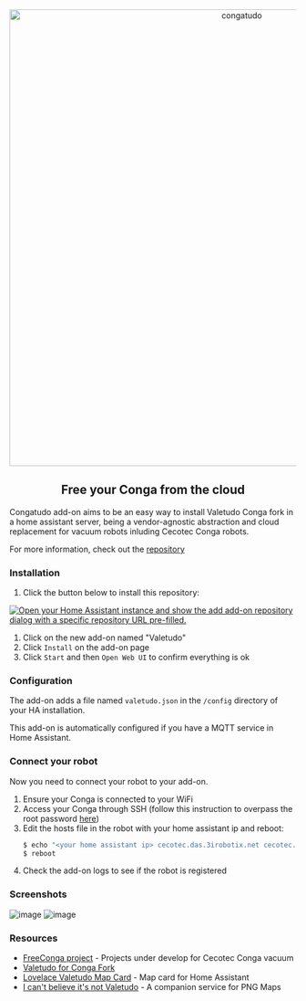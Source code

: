 <div align="center">
    <img src="https://github.com/txitxo0/congatudo-add-on/blob/main/images/logo.png?raw=true" width="800" alt="congatudo">
    <p align="center"><h2>Free your Conga from the cloud</h2></p>
</div>

Congatudo add-on aims to be an easy way to install Valetudo Conga fork in a home assistant server, being a vendor-agnostic abstraction and cloud replacement for vacuum robots inluding Cecotec Conga robots.

For more information, check out the [repository](https://github.com/adrigzr/Valetudo)

### Installation

1. Click the button below to install this repository:

[![Open your Home Assistant instance and show the add add-on repository dialog with a specific repository URL pre-filled.](https://my.home-assistant.io/badges/supervisor_add_addon_repository.svg)](https://my.home-assistant.io/redirect/supervisor_add_addon_repository/?repository_url=https://github.com/txitxo0/congatudo-add-on)

1. Click on the new add-on named "Valetudo"
2. Click `Install` on the add-on page
3. Click `Start` and then `Open Web UI` to confirm everything is ok

### Configuration

The add-on adds a file named `valetudo.json` in the `/config` directory of your HA installation.

This add-on is automatically configured if you have a MQTT service in Home Assistant.

### Connect your robot

Now you need to connect your robot to your add-on.

1. Ensure your Conga is connected to your WiFi
2. Access your Conga through SSH (follow this instruction to overpass the root password [here](https://gitlab.com/freeconga/stuff/-/blob/master/docs/rooting-conga.md))
3. Edit the hosts file in the robot with your home assistant ip and reboot:
    ```bash
    $ echo "<your home assistant ip> cecotec.das.3irobotix.net cecotec.download.3irobotix.net cecotec.log.3irobotix.net cecotec.ota.3irobotix.net eu.das.3irobotics.net eu.log.3irobotics.net eu.ota.3irobotics.net cecotec-das.3irobotix.net cecotec-log.3irobotix.net cecotec-upgrade.3irobotix.net cecotec-download.3irobotix.net" >> /etc/hosts
    $ reboot
    ```
4. Check the add-on logs to see if the robot is registered 

### Screenshots

![image](https://github.com/txitxo0/congatudo-add-on/blob/main/images/MainMenu.png?raw=true)
![image](https://github.com/txitxo0/congatudo-add-on/blob/main/images/map.png?raw=true)

[//]: # (### Join the Discussion)

[//]: # ( Oficial Valetudo Telegram group https://t.me/joinchat/RdqOmVgwlck1M2Iy)
[//]: # ( Valetudo Telegram Cecotec Conga group https://t.me/freeconga)

### Resources

* [FreeConga project](https://freecon.ga/) - Projects under develop for Cecotec Conga vacuum
* [Valetudo for Conga Fork](https://github.com/adrigzr/Valetudo)
* [Lovelace Valetudo Map Card](https://github.com/TheLastProject/lovelace-valetudo-map-card) - Map card for Home Assistant
* [I can't believe it's not Valetudo](https://github.com/Hypfer/ICantBelieveItsNotValetudo) - A companion service for PNG Maps

